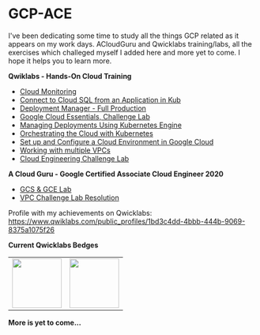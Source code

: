 # GCP-ACE
I've been dedicating some time to study all the things GCP related as it appears on my work days.
ACloudGuru and Qwicklabs training/labs, all the exercises which challeged myself I added here and more yet to come.
I hope it helps you to learn more.

**Qwiklabs - Hands-On Cloud Training**
* [Cloud Monitoring](https://github.com/wagnerbianchijr/GCP-ACE/blob/master/QwickLabs/Qwicklabs%20-%20Cloud%20Monitoring)
* [Connect to Cloud SQL from an Application in Kub](https://github.com/wagnerbianchijr/GCP-ACE/blob/master/QwickLabs/Qwicklabs%20-%20Connect%20to%20Cloud%20SQL%20from%20an%20Application%20in%20Kub)
* [Deployment Manager - Full Production](https://github.com/wagnerbianchijr/GCP-ACE/blob/master/QwickLabs/Qwicklabs%20-%20Deployment%20Manager%20-%20Full%20Production)
* [Google Cloud Essentials, Challenge Lab](https://github.com/wagnerbianchijr/GCP-ACE/blob/master/QwickLabs/Qwicklabs%20-%20Google%20Cloud%20Essentials%2C%20Challenge%20Lab)
* [Managing Deployments Using Kubernetes Engine](https://github.com/wagnerbianchijr/GCP-ACE/blob/master/QwickLabs/Qwicklabs%20-%20Managing%20Deployments%20Using%20Kubernetes%20Engine)
* [Orchestrating the Cloud with Kubernetes](https://github.com/wagnerbianchijr/GCP-ACE/blob/master/QwickLabs/Qwicklabs%20-%20Orchestrating%20the%20Cloud%20with%20Kubernetes)
* [Set up and Configure a Cloud Environment in Google Cloud](https://github.com/wagnerbianchijr/GCP-ACE/blob/master/QwickLabs/Qwicklabs%20-%20Set%20up%20and%20Configure%20a%20Cloud%20Environment%20in%20Google%20Cloud)
* [Working with multiple VPCs](https://github.com/wagnerbianchijr/GCP-ACE/blob/master/QwickLabs/Qwicklabs%20-%20Working%20with%20multiple%20VPCs)
* [Cloud Engineering Challenge Lab](https://github.com/wagnerbianchijr/GCP-ACE/blob/master/QwickLabs/Qwicklabs%20-%20Cloud%20Engineering%20Challenge%20Lab)

**A Cloud Guru - Google Certified Associate Cloud Engineer 2020**
* [GCS & GCE Lab](https://github.com/wagnerbianchijr/GCP-ACE/blob/master/ACloudGuru/ACloudGuru%20-%20GCS%20%26%20GCE%20Lab)
* [VPC Challenge Lab Resolution](https://github.com/wagnerbianchijr/GCP-ACE/blob/master/ACloudGuru/VPC%20Challenge%20Lab%20Resolution)

Profile with my achievements on Qwicklabs:
https://www.qwiklabs.com/public_profiles/1bd3c4dd-4bbb-444b-9069-8375a1075f26

**Current Qwicklabs Bedges**

<table border=0>
<tr><td><img src="https://cdn.qwiklabs.com/YdG4ib4eNcilb2vUSYj4qIOPMzCTixyQAew7M0O9x1E%3D" width="100" height="100"></td>
<td><img src="https://cdn.qwiklabs.com/GHzcYBb00JYUF9Rgf3D9A4inwRHYnFtISMvcRlb%2FClU%3D" width="100" height="100"></td></tr>
</table>

**More is yet to come...**
